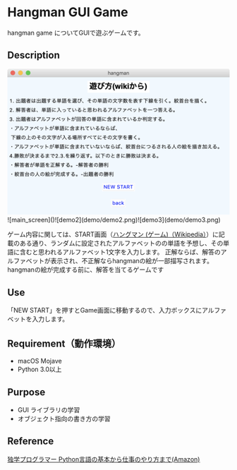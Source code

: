 # Hangman GUI Game

hangman game についてGUIで遊ぶゲームです。

## Description
<img src=demo/demo1.png width="２５０">
![main_screen]()![demo2](demo/demo2.png)![demo3](demo/demo3.png)

ゲーム内容に関しては、START画面（[ハングマン (ゲーム)（Wikipedia）](https://ja.wikipedia.org/wiki/%E3%83%8F%E3%83%B3%E3%82%B0%E3%83%9E%E3%83%B3_(%E3%82%B2%E3%83%BC%E3%83%A0))）に記載のある通り、ランダムに設定されたアルファベットのの単語を予想し、その単語に含むと思われるアルファベット1文字を入力します。
正解ならば、解答のアルファベットが表示され、不正解ならhangmanの絵が一部描写されます。
hangmanの絵が完成する前に、解答を当てるゲームです

## Use
「NEW START」を押すとGame画面に移動するので、入力ボックスにアルファベットを入力します。

## Requirement（動作環境）
- macOS Mojave
- Python 3.0以上

## Purpose
- GUI ライブラリの学習
- オブジェクト指向の書き方の学習

## Reference
[独学プログラマー Python言語の基本から仕事のやり方まで(Amazon)](https://www.amazon.co.jp/dp/B07BKVP9QY/ref=dp-kindle-redirect?_encoding=UTF8&btkr=1)

